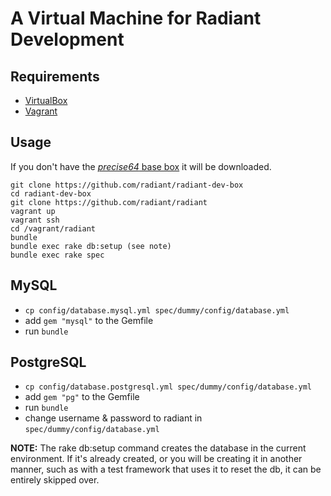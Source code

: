 A Virtual Machine for Radiant Development
=========================================

Requirements
------------

* [VirtualBox][vbox-download]
* [Vagrant][vagrant-download]

Usage
-----

If you don't have the [_precise64_ base box][base-box] it will be downloaded.

    git clone https://github.com/radiant/radiant-dev-box
    cd radiant-dev-box
    git clone https://github.com/radiant/radiant
    vagrant up
    vagrant ssh
    cd /vagrant/radiant
    bundle
    bundle exec rake db:setup (see note)
    bundle exec rake spec

MySQL
-----

* `cp config/database.mysql.yml spec/dummy/config/database.yml`
* add `gem "mysql"` to the Gemfile
* run `bundle`

PostgreSQL
----------

* `cp config/database.postgresql.yml spec/dummy/config/database.yml`
* add `gem "pg"` to the Gemfile
* run `bundle`
* change username & password to radiant in `spec/dummy/config/database.yml`

[vbox-download]: https://www.virtualbox.org/wiki/Downloads
[vagrant-download]: http://www.vagrantup.com/downloads.html
[base-box]: http://files.vagrantup.com/precise64.box

__NOTE:__ The rake db:setup command creates the database in the current environment. If it's already created, or you will be creating it in another manner, such as with a test framework that uses it to reset the db, it can be entirely skipped over.
